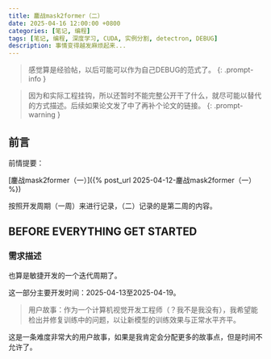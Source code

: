 ```yaml
---
title: 鏖战mask2former（二）
date: 2025-04-16 12:00:00 +0800
categories: [笔记, 编程]
tags: [笔记, 编程, 深度学习, CUDA, 实例分割, detectron, DEBUG]
description: 事情变得越发麻烦起来...
---
```


> 感觉算是经验帖，以后可能可以作为自己DEBUG的范式了。
{: .prompt-info }

> 因为和实际工程挂钩，所以还暂时不能完整公开干了什么，就尽可能以替代的方式描述。后续如果论文发了中了再补个论文的链接。
{: .prompt-warning }

## 前言

前情提要：

[鏖战mask2former（一）]({% post_url 2025-04-12-鏖战mask2former（一） %})

按照开发周期（一周）来进行记录，（二）记录的是第二周的内容。

## BEFORE EVERYTHING GET STARTED

### 需求描述

也算是敏捷开发的一个迭代周期了。

这一部分主要开发时间：2025-04-13至2025-04-19。

> 用户故事：作为一个计算机视觉开发工程师（？我不是我没有），我希望能检出并修复训练中的问题，以让新模型的训练效果与正常水平齐平。

这是一条难度非常大的用户故事，如果是我肯定会分配更多的故事点，但是时间不允许了。